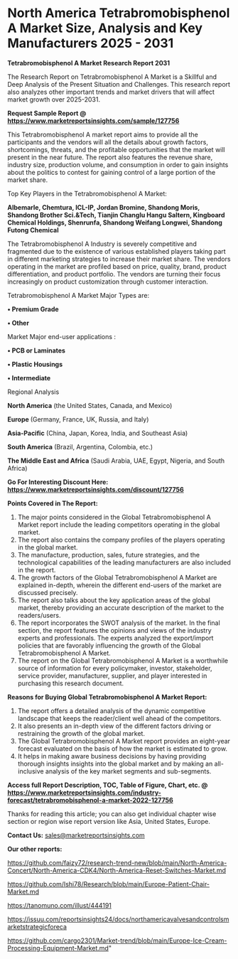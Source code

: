 # North America Tetrabromobisphenol A Market Size, Analysis and Key Manufacturers 2025 - 2031

<strong>Tetrabromobisphenol A Market Research Report 2031</strong>

The Research Report on Tetrabromobisphenol A Market is a Skillful and Deep Analysis of the Present Situation and Challenges. This research report also analyzes other important trends and market drivers that will affect market growth over 2025-2031.

<strong>Request Sample Report @ <a href=https://www.marketreportsinsights.com/sample/127756>https://www.marketreportsinsights.com/sample/127756</a></strong>

This Tetrabromobisphenol A market report aims to provide all the participants and the vendors will all the details about growth factors, shortcomings, threats, and the profitable opportunities that the market will present in the near future. The report also features the revenue share, industry size, production volume, and consumption in order to gain insights about the politics to contest for gaining control of a large portion of the market share.

Top Key Players in the Tetrabromobisphenol A Market:

<strong>Albemarle, Chemtura, ICL-IP, Jordan Bromine, Shandong Moris, Shandong Brother Sci.&Tech, Tianjin Changlu Hangu Saltern, Kingboard Chemical Holdings, Shenrunfa, Shandong Weifang Longwei, Shandong Futong Chemical</strong>

The Tetrabromobisphenol A Industry is severely competitive and fragmented due to the existence of various established players taking part in different marketing strategies to increase their market share. The vendors operating in the market are profiled based on price, quality, brand, product differentiation, and product portfolio. The vendors are turning their focus increasingly on product customization through customer interaction.

Tetrabromobisphenol A Market Major Types are:

<strong>• Premium Grade

• Other</strong>

Market Major end-user applications :

<strong>• PCB or Laminates

• Plastic Housings

• Intermediate</strong>

Regional Analysis

</u><strong><b>North America</b></strong> (the United States, Canada, and Mexico)

<strong><b>Europe </b></strong>(Germany, France, UK, Russia, and Italy)

<strong><b>Asia-Pacific</b></strong> (China, Japan, Korea, India, and Southeast Asia)

<strong><b>South America</b></strong> (Brazil, Argentina, Colombia, etc.)

<strong><b>The Middle East and Africa</b></strong> (Saudi Arabia, UAE, Egypt, Nigeria, and South Africa)

<strong>Go For Interesting Discount Here: <a href=https://www.marketreportsinsights.com/discount/127756>https://www.marketreportsinsights.com/discount/127756</a></strong>

<strong>Points Covered in The Report:</strong>
<ol>
  <li>The major points considered in the Global Tetrabromobisphenol A Market report include the leading competitors operating in the global market.</li>
  <li>The report also contains the company profiles of the players operating in the global market.</li>
  <li>The manufacture, production, sales, future strategies, and the technological capabilities of the leading manufacturers are also included in the report.</li>
  <li>The growth factors of the Global Tetrabromobisphenol A Market are explained in-depth, wherein the different end-users of the market are discussed precisely.</li>
  <li>The report also talks about the key application areas of the global market, thereby providing an accurate description of the market to the readers/users.</li>
  <li>The report incorporates the SWOT analysis of the market. In the final section, the report features the opinions and views of the industry experts and professionals. The experts analyzed the export/import policies that are favorably influencing the growth of the Global Tetrabromobisphenol A Market.</li>
  <li>The report on the Global Tetrabromobisphenol A Market is a worthwhile source of information for every policymaker, investor, stakeholder, service provider, manufacturer, supplier, and player interested in purchasing this research document.</li>
</ol>
<strong>Reasons for Buying Global Tetrabromobisphenol A Market Report:</strong>

<ol>
  <li>The report offers a detailed analysis of the dynamic competitive landscape that keeps the reader/client well ahead of the competitors.</li>
  <li>It also presents an in-depth view of the different factors driving or restraining the growth of the global market.</li>
  <li>The Global Tetrabromobisphenol A Market report provides an eight-year forecast evaluated on the basis of how the market is estimated to grow.</li>
  <li>It helps in making aware business decisions by having providing thorough insights insights into the global market and by making an all-inclusive analysis of the key market segments and sub-segments.</li>
</ol>
<strong>Access full Report Description, TOC, Table of Figure, Chart, etc. @ <a href=https://www.marketreportsinsights.com/industry-forecast/tetrabromobisphenol-a-market-2022-127756>https://www.marketreportsinsights.com/industry-forecast/tetrabromobisphenol-a-market-2022-127756</a></strong>


Thanks for reading this article; you can also get individual chapter wise section or region wise report version like Asia, United States, Europe.

<strong>Contact Us:</strong>
sales@marketreportsinsights.com

<strong>Our other reports:</strong>

<a href=https://github.com/faizy72/research-trend-new/blob/main/North-America-Concert/North-America-CDK4/North-America-Reset-Switches-Market.md>https://github.com/faizy72/research-trend-new/blob/main/North-America-Concert/North-America-CDK4/North-America-Reset-Switches-Market.md</a>

<a href=https://github.com/Ishi78/Research/blob/main/Europe-Patient-Chair-Market.md>https://github.com/Ishi78/Research/blob/main/Europe-Patient-Chair-Market.md</a>

<a href=https://tanomuno.com/illust/444191>https://tanomuno.com/illust/444191</a>

<a href=https://issuu.com/reportsinsights24/docs/northamericavalvesandcontrolsmarketstrategicforeca>https://issuu.com/reportsinsights24/docs/northamericavalvesandcontrolsmarketstrategicforeca</a>

<a href=https://github.com/cargo2301/Market-trend/blob/main/Europe-Ice-Cream-Processing-Equipment-Market.md>https://github.com/cargo2301/Market-trend/blob/main/Europe-Ice-Cream-Processing-Equipment-Market.md</a>"
